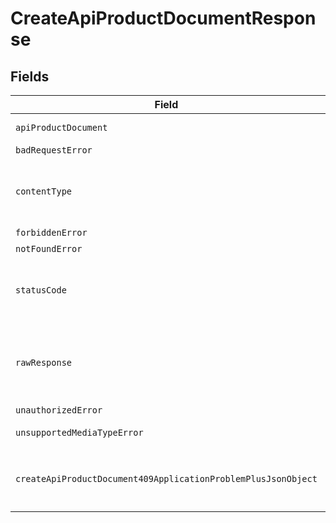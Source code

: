 # CreateApiProductDocumentResponse


## Fields

| Field                                                                                                                                      | Type                                                                                                                                       | Required                                                                                                                                   | Description                                                                                                                                |
| ------------------------------------------------------------------------------------------------------------------------------------------ | ------------------------------------------------------------------------------------------------------------------------------------------ | ------------------------------------------------------------------------------------------------------------------------------------------ | ------------------------------------------------------------------------------------------------------------------------------------------ |
| `apiProductDocument`                                                                                                                       | [?\myapi\Models\Shared\APIProductDocument](../../models/shared/APIProductDocument.md)                                                      | :heavy_minus_sign:                                                                                                                         | API product document                                                                                                                       |
| `badRequestError`                                                                                                                          | [?\myapi\Models\Shared\BadRequestError](../../models/shared/BadRequestError.md)                                                            | :heavy_minus_sign:                                                                                                                         | Bad Request                                                                                                                                |
| `contentType`                                                                                                                              | *string*                                                                                                                                   | :heavy_check_mark:                                                                                                                         | HTTP response content type for this operation                                                                                              |
| `forbiddenError`                                                                                                                           | [?\myapi\Models\Shared\ForbiddenError](../../models/shared/ForbiddenError.md)                                                              | :heavy_minus_sign:                                                                                                                         | Forbidden                                                                                                                                  |
| `notFoundError`                                                                                                                            | [?\myapi\Models\Shared\NotFoundError](../../models/shared/NotFoundError.md)                                                                | :heavy_minus_sign:                                                                                                                         | Not Found                                                                                                                                  |
| `statusCode`                                                                                                                               | *int*                                                                                                                                      | :heavy_check_mark:                                                                                                                         | HTTP response status code for this operation                                                                                               |
| `rawResponse`                                                                                                                              | [\Psr\Http\Message\ResponseInterface](https://www.php-fig.org/psr/psr-7/#33-psrhttpmessageresponseinterface)                               | :heavy_minus_sign:                                                                                                                         | Raw HTTP response; suitable for custom response parsing                                                                                    |
| `unauthorizedError`                                                                                                                        | [?\myapi\Models\Shared\UnauthorizedError](../../models/shared/UnauthorizedError.md)                                                        | :heavy_minus_sign:                                                                                                                         | Unauthorized                                                                                                                               |
| `unsupportedMediaTypeError`                                                                                                                | [?\myapi\Models\Shared\UnsupportedMediaTypeError](../../models/shared/UnsupportedMediaTypeError.md)                                        | :heavy_minus_sign:                                                                                                                         | Unsupported Media Type                                                                                                                     |
| `createApiProductDocument409ApplicationProblemPlusJsonObject`                                                                              | [?CreateApiProductDocument409ApplicationProblemPlusJson](../../models/operations/CreateApiProductDocument409ApplicationProblemPlusJson.md) | :heavy_minus_sign:                                                                                                                         | Conflict - `slug` property must be unique                                                                                                  |